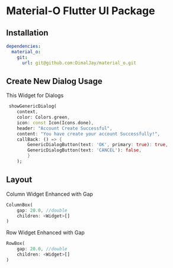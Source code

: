 <!-- 
This README describes the package. If you publish this package to pub.dev,
this README's contents appear on the landing page for your package.

For information about how to write a good package README, see the guide for
[writing package pages](https://dart.dev/guides/libraries/writing-package-pages). 

For general information about developing packages, see the Dart guide for
[creating packages](https://dart.dev/guides/libraries/create-library-packages)
and the Flutter guide for
[developing packages and plugins](https://flutter.dev/developing-packages). 
-->

# Material-O Flutter UI Package

## Installation
```yaml
dependencies:
  material_o:
    git:
      url: git@github.com:DimalJay/material_o.git

```

## Create New Dialog Usage

This Widget for Dialogs

```dart
 showGenericDialog(
    context,
    color: Colors.green,
    icon: const Icon(Icons.done),
    header: "Account Create Successful", 
    content: "You have create your account Successfully!",              
    callBack: () => {
        GenericDialogButton(text: 'OK', primary: true): true,
        GenericDialogButton(text: 'CANCEL'): false,
        }
    );
```
## Layout

Column Widget Enhanced with Gap

```dart
ColumnBox(
    gap: 20.0, //double
    children: <Widget>[]
)
```

Row Widget Enhanced with Gap

```dart
RowBox(
    gap: 20.0, //double
    children: <Widget>[]
)
```